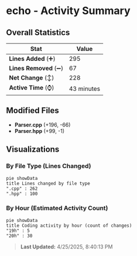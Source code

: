 # echo - Activity Summary 

## Overall Statistics

| Stat                   | Value                                                             |
| ---------------------- | ----------------------------------------------------------------- |
| **Lines Added** (➕)   | 295                                          |
| **Lines Removed** (➖) | 67                                        |
| **Net Change** (↕)    | 228                |
| **Active Time** (⌚)   | 43 minutes |


## Modified Files
- **Parser.cpp** (+196, -66)
- **Parser.hpp** (+99, -1)

## Visualizations

### By File Type (Lines Changed)

```mermaid
pie showData
title Lines changed by file type
".cpp" : 262
".hpp" : 100
```

### By Hour (Estimated Activity Count)

```mermaid
pie showData
title Coding activity by hour (count of changes)
"19h" : 5
"20h" : 30
```


> **Last Updated:** 4/25/2025, 8:40:13 PM